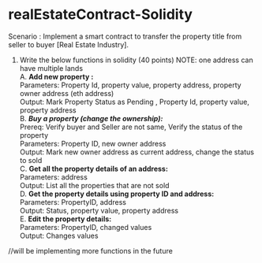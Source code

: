# realEstateContract-Solidity
Scenario : Implement a smart contract to transfer the property title from seller to buyer [Real Estate Industry]. <br>
1. Write the below functions in solidity (40 points) NOTE: one address can have multiple lands <br>
  A. <b>Add new property : </b> <br>Parameters: Property Id, property value, property address, property owner address (eth address) <br>Output: Mark Property Status as Pending   , Property Id, property value, property address <br>
  B. <b><i>Buy a property (change the ownership):</b></i> <br>Prereq: Verify buyer and Seller are not same, Verify the status of the property <br>Parameters: Property ID, new owner     address <br>Output: Mark new owner address as current address, change the status to sold <br>
  C. <b>Get all the property details of an address:</b> <br>Parameters: address <br>Output: List all the properties that are not sold <br>
  D. <b>Get the property details using property ID and address:</b> <br>Parameters: PropertyID, address <br>Output: Status, property value, property address <br>
  E. <b>Edit the property details:</b> <br>Parameters: PropertyID, changed values <br>Output: Changes values <br>

//will be implementing more functions in the future <br>
